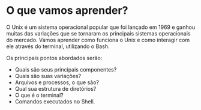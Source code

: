 <h1>O que vamos aprender?</h1> 

O Unix é um sistema operacional popular que foi lançado em 1969 e ganhou muitas das variações que se tornaram os principais sistemas operacionais do mercado. Vamos aprender como funciona o Unix e como interagir com ele através do terminal, utilizando o Bash.

Os principais pontos abordados serão:

<ul>
<li>Quais são seus principais componentes?</li>
<li>Quais são suas variações?</li>
<li>Arquivos e processos, o que são?</li>
<li>Qual sua estrutura de diretórios?</li>
<li>O que é o terminal?</li>
<li>Comandos executados no Shell.</li>